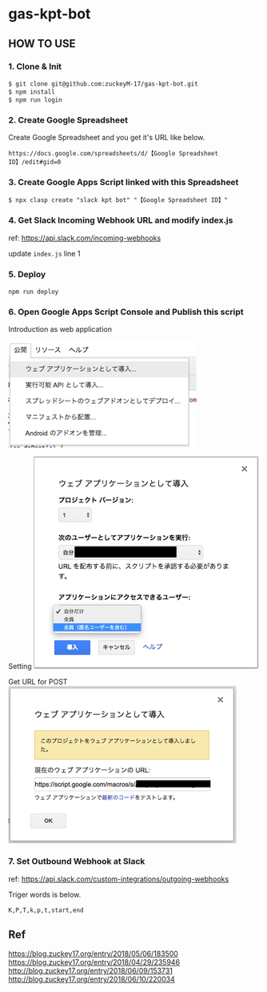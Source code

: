 # gas-kpt-bot

## HOW TO USE

### 1. Clone & Init

```
$ git clone git@github.com:zuckeyM-17/gas-kpt-bot.git
$ npm install
$ npm run login
```

### 2. Create Google Spreadsheet

Create Google Spreadsheet and you get it's URL like below.

```
https://docs.google.com/spreadsheets/d/【Google Spreadsheet ID】/edit#gid=0
```

### 3. Create Google Apps Script linked with this Spreadsheet

```
$ npx clasp create "slack kpt bot" "【Google Spreadsheet ID】"
```

### 4. Get Slack Incoming Webhook URL and modify index.js

ref: https://api.slack.com/incoming-webhooks

update `index.js` line 1

### 5. Deploy

```
npm run deploy
```

### 6. Open Google Apps Script Console and Publish this script

Introduction as web application

![Introduction as web application](https://github.com/zuckeyM-17/gas-kpt-bot/blob/master/images/%231.png)

Setting
![Setting](https://github.com/zuckeyM-17/gas-kpt-bot/blob/master/images/%232.png)

Get URL for POST
![Get URL for POST](https://github.com/zuckeyM-17/gas-kpt-bot/blob/master/images/%233.png)

### 7. Set Outbound Webhook at Slack

ref: https://api.slack.com/custom-integrations/outgoing-webhooks

Triger words is below.

```
K,P,T,k,p,t,start,end
```

## Ref

https://blog.zuckey17.org/entry/2018/05/06/183500<br />
https://blog.zuckey17.org/entry/2018/04/29/235946<br />
http://blog.zuckey17.org/entry/2018/06/09/153731<br />
http://blog.zuckey17.org/entry/2018/06/10/220034<br />
